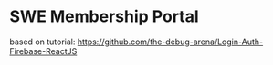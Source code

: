 # SWE Membership Portal

based on tutorial: https://github.com/the-debug-arena/Login-Auth-Firebase-ReactJS
